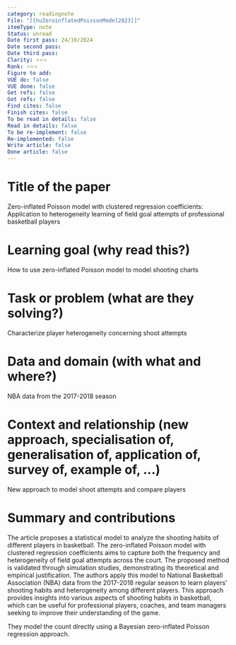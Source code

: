 ```yaml
---
category: readingnote
File: "[[huZeroinflatedPoissonModel2023]]"
itemType: note
Status: unread
Date first pass: 24/10/2024
Date second pass: 
Date third pass: 
Clarity: ⭐️⭐️⭐️
Rank: ⭐️⭐️⭐️
Figure to add: 
VUE do: false
VUE done: false
Get refs: false
Got refs: false
Find cites: false
Finish cites: false
To be read in details: false
Read in details: false
To be re-implement: false
Re-implemented: false
Write article: false
Done article: false
---
```

# Title of the paper
Zero-inflated Poisson model with clustered regression coefficients: Application to heterogeneity learning of field goal attempts of professional basketball players

# Learning goal (why read this?)
How to use zero-inflated Poisson model to model shooting charts

# Task or problem (what are they solving?)
Characterize player heterogeneity concerning shoot attempts

# Data and domain (with what and where?)
NBA data from the 2017-2018 season

# Context and relationship (new approach, specialisation of, generalisation of, application of, survey of, example of, ...)
New approach to model shoot attempts and compare players

# Summary and contributions

The article proposes a statistical model to analyze the shooting habits of different players in basketball. The zero-inflated Poisson model with clustered regression coefficients aims to capture both the frequency and heterogeneity of field goal attempts across the court.
The proposed method is validated through simulation studies, demonstrating its theoretical and empirical justification. The authors apply this model to National Basketball Association (NBA) data from the 2017-2018 regular season to learn players' shooting habits and heterogeneity among different players.
This approach provides insights into various aspects of shooting habits in basketball, which can be useful for professional players, coaches, and team managers seeking to improve their understanding of the game.

They model the count directly using a Bayesian zero-inflated Poisson regression approach.